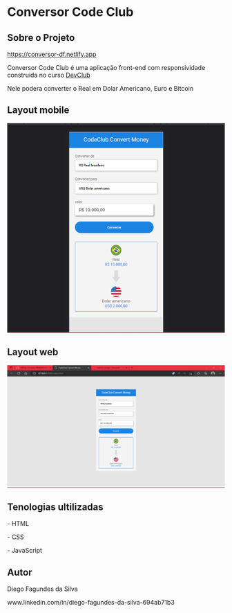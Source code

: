 # Conversor Code Club
## Sobre o Projeto

https://conversor-df.netlify.app

Conversor Code Club é uma aplicação front-end com responsividade construida no curso [DevClub](https://plataforma.devclub.com.br/auth/login?redirect=/area/produto/item/257041)
 
 Nele podera converter o Real em Dolar Americano, Euro e Bitcoin 

## Layout mobile
<img src="https://github.com/DiegoSilva1919/Conversor/blob/master/assets/Captura%20de%20tela%202022-12-02%20164925.png?raw=true"/>

## Layout web
<img src="https://github.com/DiegoSilva1919/Conversor/blob/master/assets/Captura%20de%20tela%202022-12-02%20165320.png?raw=true"/>

<h2> Tenologias ultilizadas </h2>
<p>- HTML </p>
<p>- CSS </p>
<p>- JavaScript </p>

<h2> Autor </h2>
<p>Diego Fagundes da Silva</p>
www.linkedin.com/in/diego-fagundes-da-silva-694ab71b3

